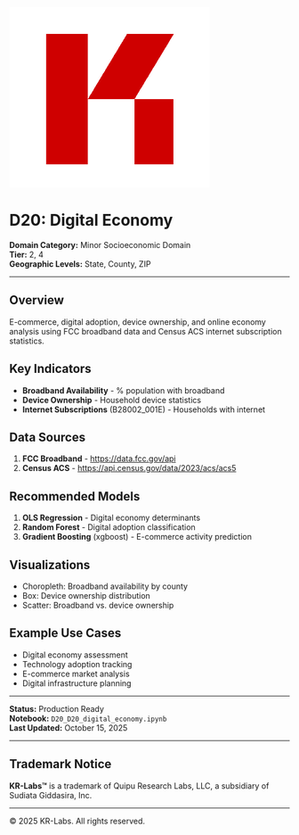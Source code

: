 ![KR-Labs](../../../assets/images/KRLabs_WebLogo.png)

# D20: Digital Economy

**Domain Category:** Minor Socioeconomic Domain  
**Tier:** 2, 4  
**Geographic Levels:** State, County, ZIP

---

## Overview

E-commerce, digital adoption, device ownership, and online economy analysis using FCC broadband data and Census ACS internet subscription statistics.

## Key Indicators

- **Broadband Availability** - % population with broadband
- **Device Ownership** - Household device statistics
- **Internet Subscriptions** (B28002_001E) - Households with internet

## Data Sources

1. **FCC Broadband** - https://data.fcc.gov/api
2. **Census ACS** - https://api.census.gov/data/2023/acs/acs5

## Recommended Models

1. **OLS Regression** - Digital economy determinants
2. **Random Forest** - Digital adoption classification
3. **Gradient Boosting** (xgboost) - E-commerce activity prediction

## Visualizations

- Choropleth: Broadband availability by county
- Box: Device ownership distribution
- Scatter: Broadband vs. device ownership

## Example Use Cases

- Digital economy assessment
- Technology adoption tracking
- E-commerce market analysis
- Digital infrastructure planning

---

**Status:** Production Ready  
**Notebook:** `D20_D20_digital_economy.ipynb`  
**Last Updated:** October 15, 2025

---

## Trademark Notice

**KR-Labs™** is a trademark of Quipu Research Labs, LLC, a subsidiary of Sudiata Giddasira, Inc.

---

© 2025 KR-Labs. All rights reserved.
